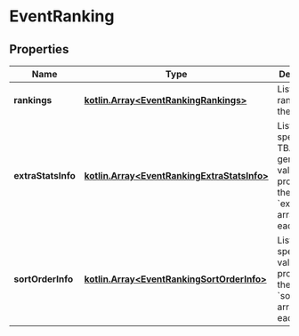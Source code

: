 
# EventRanking

## Properties
Name | Type | Description | Notes
------------ | ------------- | ------------- | -------------
**rankings** | [**kotlin.Array&lt;EventRankingRankings&gt;**](EventRankingRankings.md) | List of rankings at the event. | 
**extraStatsInfo** | [**kotlin.Array&lt;EventRankingExtraStatsInfo&gt;**](EventRankingExtraStatsInfo.md) | List of special TBA-generated values provided in the &#x60;extra_stats&#x60; array for each item. |  [optional]
**sortOrderInfo** | [**kotlin.Array&lt;EventRankingSortOrderInfo&gt;**](EventRankingSortOrderInfo.md) | List of year-specific values provided in the &#x60;sort_orders&#x60; array for each team. | 



